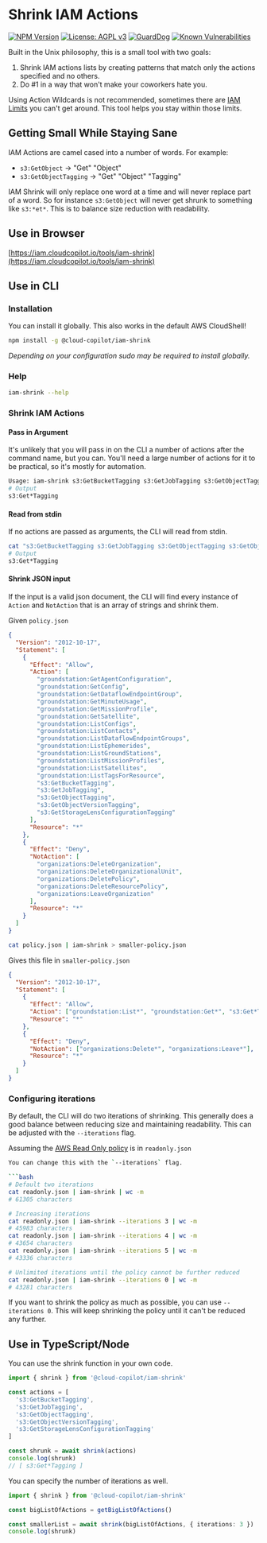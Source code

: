 # Shrink IAM Actions

[![NPM Version](https://img.shields.io/npm/v/@cloud-copilot/iam-shrink.svg?logo=nodedotjs)](https://www.npmjs.com/package/@cloud-copilot/iam-shrink) [![License: AGPL v3](https://img.shields.io/github/license/cloud-copilot/iam-shrink)](LICENSE.txt) [![GuardDog](https://github.com/cloud-copilot/iam-shrink/actions/workflows/guarddog.yml/badge.svg)](https://github.com/cloud-copilot/iam-shrink/actions/workflows/guarddog.yml) [![Known Vulnerabilities](https://snyk.io/test/github/cloud-copilot/iam-shrink/badge.svg?targetFile=package.json&style=flat-square)](https://snyk.io/test/github/cloud-copilot/iam-shrink?targetFile=package.json)

Built in the Unix philosophy, this is a small tool with two goals:

1. Shrink IAM actions lists by creating patterns that match only the actions specified and no others.
2. Do #1 in a way that won't make your coworkers hate you.

Using Action Wildcards is not recommended, sometimes there are [IAM Limits](https://docs.aws.amazon.com/IAM/latest/UserGuide/reference_iam-quotas.html) you can't get around. This tool helps you stay within those limits.

## Getting Small While Staying Sane

IAM Actions are camel cased into a number of words. For example:

- `s3:GetObject` -> "Get" "Object"
- `s3:GetObjectTagging` -> "Get" "Object" "Tagging"

IAM Shrink will only replace one word at a time and will never replace part of a word. So for instance `s3:GetObject` will never get shrunk to something like `s3:*et*`. This is to balance size reduction with readability.

## Use in Browser

[https://iam.cloudcopilot.io/tools/iam-shrink](https://iam.cloudcopilot.io/tools/iam-shrink)

## Use in CLI

### Installation

You can install it globally. This also works in the default AWS CloudShell!

```bash
npm install -g @cloud-copilot/iam-shrink
```

_Depending on your configuration sudo may be required to install globally._

### Help

```bash
iam-shrink --help
```

### Shrink IAM Actions

#### Pass in Argument

It's unlikely that you will pass in on the CLI a number of actions after the command name, but you can. You'll need a large number of actions for it to be practical, so it's mostly for automation.

```bash
Usage: iam-shrink s3:GetBucketTagging s3:GetJobTagging s3:GetObjectTagging s3:GetObjectVersionTagging s3:GetStorageLensConfigurationTagging
# Output
s3:Get*Tagging
```

#### Read from stdin

If no actions are passed as arguments, the CLI will read from stdin.

```bash
cat "s3:GetBucketTagging s3:GetJobTagging s3:GetObjectTagging s3:GetObjectVersionTagging s3:GetStorageLensConfigurationTagging" | iam-shrink
# Output
s3:Get*Tagging
```

#### Shrink JSON input

If the input is a valid json document, the CLI will find every instance of `Action` and `NotAction` that is an array of strings and shrink them.

Given `policy.json`

```json
{
  "Version": "2012-10-17",
  "Statement": [
    {
      "Effect": "Allow",
      "Action": [
        "groundstation:GetAgentConfiguration",
        "groundstation:GetConfig",
        "groundstation:GetDataflowEndpointGroup",
        "groundstation:GetMinuteUsage",
        "groundstation:GetMissionProfile",
        "groundstation:GetSatellite",
        "groundstation:ListConfigs",
        "groundstation:ListContacts",
        "groundstation:ListDataflowEndpointGroups",
        "groundstation:ListEphemerides",
        "groundstation:ListGroundStations",
        "groundstation:ListMissionProfiles",
        "groundstation:ListSatellites",
        "groundstation:ListTagsForResource",
        "s3:GetBucketTagging",
        "s3:GetJobTagging",
        "s3:GetObjectTagging",
        "s3:GetObjectVersionTagging",
        "s3:GetStorageLensConfigurationTagging"
      ],
      "Resource": "*"
    },
    {
      "Effect": "Deny",
      "NotAction": [
        "organizations:DeleteOrganization",
        "organizations:DeleteOrganizationalUnit",
        "organizations:DeletePolicy",
        "organizations:DeleteResourcePolicy",
        "organizations:LeaveOrganization"
      ],
      "Resource": "*"
    }
  ]
}
```

```bash
cat policy.json | iam-shrink > smaller-policy.json
```

Gives this file in `smaller-policy.json`

```json
{
  "Version": "2012-10-17",
  "Statement": [
    {
      "Effect": "Allow",
      "Action": ["groundstation:List*", "groundstation:Get*", "s3:Get*Tagging"],
      "Resource": "*"
    },
    {
      "Effect": "Deny",
      "NotAction": ["organizations:Delete*", "organizations:Leave*"],
      "Resource": "*"
    }
  ]
}
```

### Configuring iterations

By default, the CLI will do two iterations of shrinking. This generally does a good balance between reducing size and maintaining readability. This can be adjusted with the `--iterations` flag.

Assuming the [AWS Read Only policy](https://docs.aws.amazon.com/aws-managed-policy/latest/reference/ReadOnlyAccess.html) is in `readonly.json`

````bash
You can change this with the `--iterations` flag.

```bash
# Default two iterations
cat readonly.json | iam-shrink | wc -m
# 61305 characters

# Increasing iterations
cat readonly.json | iam-shrink --iterations 3 | wc -m
# 45983 characters
cat readonly.json | iam-shrink --iterations 4 | wc -m
# 43654 characters
cat readonly.json | iam-shrink --iterations 5 | wc -m
# 43336 characters

# Unlimited iterations until the policy cannot be further reduced
cat readonly.json | iam-shrink --iterations 0 | wc -m
# 43281 characters
````

If you want to shrink the policy as much as possible, you can use `--iterations 0`. This will keep shrinking the policy until it can't be reduced any further.

## Use in TypeScript/Node

You can use the shrink function in your own code.

```typescript
import { shrink } from '@cloud-copilot/iam-shrink'

const actions = [
  's3:GetBucketTagging',
  's3:GetJobTagging',
  's3:GetObjectTagging',
  's3:GetObjectVersionTagging',
  's3:GetStorageLensConfigurationTagging'
]

const shrunk = await shrink(actions)
console.log(shrunk)
// [ s3:Get*Tagging ]
```

You can specify the number of iterations as well.

```typescript
import { shrink } from '@cloud-copilot/iam-shrink'

const bigListOfActions = getBigListOfActions()

const smallerList = await shrink(bigListOfActions, { iterations: 3 })
console.log(shrunk)
```
